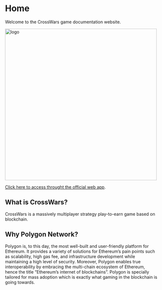 # Home

Welcome to the CrossWars game documentation website.

<img src="../img/cwlogo.png" alt="logo" width="500"/>

[Click here to access throught the official web app](https://crosswars.io/#/).

## What is CrossWars?
CrossWars is a massively multiplayer strategy play-to-earn game based on blockchain.

## Why Polygon Network?

Polygon is, to this day, the most well-built and user-friendly platform for Ethereum. It provides a variety of solutions for Ethereum’s pain points such as scalability, high gas fee, and infrastructure development while maintaining a high level of security. Moreover, Polygon enables true interoperability by embracing the multi-chain ecosystem of Ethereum, hence the title “Ethereum’s internet of blockchains”. Polygon is specially tailored for mass adoption which is exactly what gaming in the blockchain is going towards. 